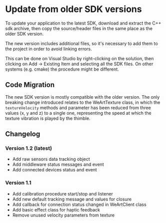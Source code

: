 # Update from older SDK versions

To update your application to the latest SDK, download and extract the C++ sdk archive, then copy the source/header files in the same place as the older SDK version.

The new version includes additional files, so it's necessary to add them to the project in order to avoid linking errors.

This can be done on Visual Studio by right-clicking on the solution, then clicking on Add -> Existing Item and selecting all the SDK files.
On other systems (e.g. cmake) the procedure might be different.

## Code Migration

The new SDK version is mostly compatible with the older version.
The only breaking change introduced relates to the WeArtTexture class, in which the ```textureVelocity``` methods and parameter has been reduced from three values (x, y and z) to a single one, representing the speed at which the texture vibration is played by the thimble.

## Changelog
### Version 1.2 (latest)
* Add raw sensors data tracking object
* Add middleware status messages and event
* Add connected devices status and event

### Version 1.1
* Add calibration procedure start/stop and listener
* Add new default tracking message and values for closure
* Add callback for connection status changed in WeArtClient class
* Add basic effect class for haptic feedback
* Remove unused velocity parameters from texture
